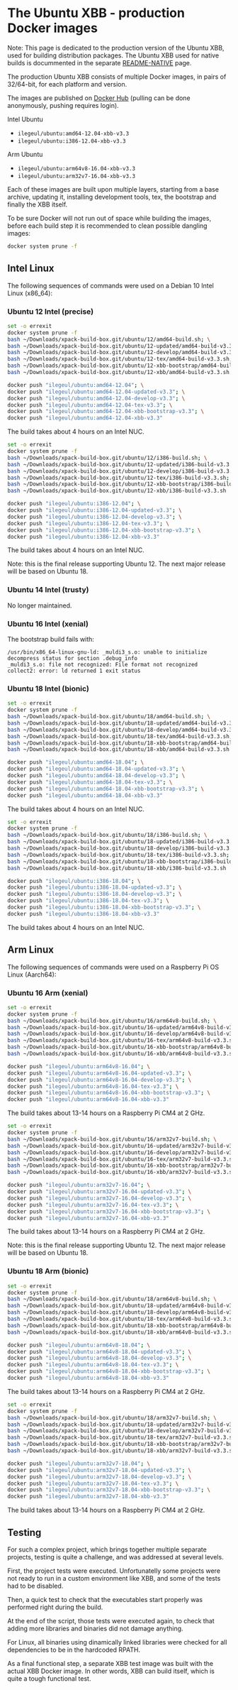 # The Ubuntu XBB - production Docker images

Note: This page is dedicated to the production version of the
Ubuntu XBB, used for building distribution packages.
The Ubuntu XBB used for native builds is docummented in the
separate [README-NATIVE](README-NATIVE.md) page.

The production Ubuntu XBB consists of multiple Docker images,
in pairs of 32/64-bit, for each platform and version.

The images are published on
[Docker Hub](https://hub.docker.com/repository/docker/ilegeul/ubuntu)
(pulling can be done anonymously, pushing requires login).

Intel Ubuntu

- `ilegeul/ubuntu:amd64-12.04-xbb-v3.3`
- `ilegeul/ubuntu:i386-12.04-xbb-v3.3`

Arm Ubuntu

- `ilegeul/ubuntu:arm64v8-16.04-xbb-v3.3`
- `ilegeul/ubuntu:arm32v7-16.04-xbb-v3.3`

Each of these images are built upon multiple layers,
starting from a base archive,
updating it, installing development tools, tex, the bootstrap and
finally the XBB itself.

To be sure Docker will not run out of space while building the images,
before each build step it is recommended
to clean possible dangling images:

```bash
docker system prune -f
```

## Intel Linux

The following sequences of commands were used on a Debian 10 Intel
Linux (x86_64):

### Ubuntu 12 Intel (precise)

```bash
set -o errexit
docker system prune -f
bash ~/Downloads/xpack-build-box.git/ubuntu/12/amd64-build.sh; \
bash ~/Downloads/xpack-build-box.git/ubuntu/12-updated/amd64-build-v3.3.sh; \
bash ~/Downloads/xpack-build-box.git/ubuntu/12-develop/amd64-build-v3.3.sh; \
bash ~/Downloads/xpack-build-box.git/ubuntu/12-tex/amd64-build-v3.3.sh; \
bash ~/Downloads/xpack-build-box.git/ubuntu/12-xbb-bootstrap/amd64-build-v3.3.sh; \
bash ~/Downloads/xpack-build-box.git/ubuntu/12-xbb/amd64-build-v3.3.sh

docker push "ilegeul/ubuntu:amd64-12.04"; \
docker push "ilegeul/ubuntu:amd64-12.04-updated-v3.3"; \
docker push "ilegeul/ubuntu:amd64-12.04-develop-v3.3"; \
docker push "ilegeul/ubuntu:amd64-12.04-tex-v3.3"; \
docker push "ilegeul/ubuntu:amd64-12.04-xbb-bootstrap-v3.3"; \
docker push "ilegeul/ubuntu:amd64-12.04-xbb-v3.3"
```

The build takes about 4 hours on an Intel NUC.

```bash
set -o errexit
docker system prune -f
bash ~/Downloads/xpack-build-box.git/ubuntu/12/i386-build.sh; \
bash ~/Downloads/xpack-build-box.git/ubuntu/12-updated/i386-build-v3.3.sh; \
bash ~/Downloads/xpack-build-box.git/ubuntu/12-develop/i386-build-v3.3.sh; \
bash ~/Downloads/xpack-build-box.git/ubuntu/12-tex/i386-build-v3.3.sh; \
bash ~/Downloads/xpack-build-box.git/ubuntu/12-xbb-bootstrap/i386-build-v3.3.sh; \
bash ~/Downloads/xpack-build-box.git/ubuntu/12-xbb/i386-build-v3.3.sh

docker push "ilegeul/ubuntu:i386-12.04"; \
docker push "ilegeul/ubuntu:i386-12.04-updated-v3.3"; \
docker push "ilegeul/ubuntu:i386-12.04-develop-v3.3"; \
docker push "ilegeul/ubuntu:i386-12.04-tex-v3.3"; \
docker push "ilegeul/ubuntu:i386-12.04-xbb-bootstrap-v3.3"; \
docker push "ilegeul/ubuntu:i386-12.04-xbb-v3.3"
```

The build takes about 4 hours on an Intel NUC.

Note: this is the final release supporting Ubuntu 12. The next major
release will be based on Ubuntu 18.

### Ubuntu 14 Intel (trusty)

No longer maintained.

### Ubuntu 16 Intel (xenial)

The bootstrap build fails with:

```console
/usr/bin/x86_64-linux-gnu-ld: _muldi3_s.o: unable to initialize decompress status for section .debug_info
_muldi3_s.o: file not recognized: File format not recognized
collect2: error: ld returned 1 exit status
```

### Ubuntu 18 Intel (bionic)

```bash
set -o errexit
docker system prune -f
bash ~/Downloads/xpack-build-box.git/ubuntu/18/amd64-build.sh; \
bash ~/Downloads/xpack-build-box.git/ubuntu/18-updated/amd64-build-v3.3.sh; \
bash ~/Downloads/xpack-build-box.git/ubuntu/18-develop/amd64-build-v3.3.sh; \
bash ~/Downloads/xpack-build-box.git/ubuntu/18-tex/amd64-build-v3.3.sh; \
bash ~/Downloads/xpack-build-box.git/ubuntu/18-xbb-bootstrap/amd64-build-v3.3.sh; \
bash ~/Downloads/xpack-build-box.git/ubuntu/18-xbb/amd64-build-v3.3.sh

docker push "ilegeul/ubuntu:amd64-18.04"; \
docker push "ilegeul/ubuntu:amd64-18.04-updated-v3.3"; \
docker push "ilegeul/ubuntu:amd64-18.04-develop-v3.3"; \
docker push "ilegeul/ubuntu:amd64-18.04-tex-v3.3"; \
docker push "ilegeul/ubuntu:amd64-18.04-xbb-bootstrap-v3.3"; \
docker push "ilegeul/ubuntu:amd64-18.04-xbb-v3.3"
```

The build takes about 4 hours on an Intel NUC.

```bash
set -o errexit
docker system prune -f
bash ~/Downloads/xpack-build-box.git/ubuntu/18/i386-build.sh; \
bash ~/Downloads/xpack-build-box.git/ubuntu/18-updated/i386-build-v3.3.sh; \
bash ~/Downloads/xpack-build-box.git/ubuntu/18-develop/i386-build-v3.3.sh; \
bash ~/Downloads/xpack-build-box.git/ubuntu/18-tex/i386-build-v3.3.sh; \
bash ~/Downloads/xpack-build-box.git/ubuntu/18-xbb-bootstrap/i386-build-v3.3.sh; \
bash ~/Downloads/xpack-build-box.git/ubuntu/18-xbb/i386-build-v3.3.sh

docker push "ilegeul/ubuntu:i386-18.04"; \
docker push "ilegeul/ubuntu:i386-18.04-updated-v3.3"; \
docker push "ilegeul/ubuntu:i386-18.04-develop-v3.3"; \
docker push "ilegeul/ubuntu:i386-18.04-tex-v3.3"; \
docker push "ilegeul/ubuntu:i386-18.04-xbb-bootstrap-v3.3"; \
docker push "ilegeul/ubuntu:i386-18.04-xbb-v3.3"
```

The build takes about 4 hours on an Intel NUC.

## Arm Linux

The following sequences of commands were used on a Raspberry Pi OS
Linux (Aarch64):

### Ubuntu 16 Arm (xenial)

```bash
set -o errexit
docker system prune -f
bash ~/Downloads/xpack-build-box.git/ubuntu/16/arm64v8-build.sh; \
bash ~/Downloads/xpack-build-box.git/ubuntu/16-updated/arm64v8-build-v3.3.sh; \
bash ~/Downloads/xpack-build-box.git/ubuntu/16-develop/arm64v8-build-v3.3.sh; \
bash ~/Downloads/xpack-build-box.git/ubuntu/16-tex/arm64v8-build-v3.3.sh; \
bash ~/Downloads/xpack-build-box.git/ubuntu/16-xbb-bootstrap/arm64v8-build-v3.3.sh; \
bash ~/Downloads/xpack-build-box.git/ubuntu/16-xbb/arm64v8-build-v3.3.sh

docker push "ilegeul/ubuntu:arm64v8-16.04"; \
docker push "ilegeul/ubuntu:arm64v8-16.04-updated-v3.3"; \
docker push "ilegeul/ubuntu:arm64v8-16.04-develop-v3.3"; \
docker push "ilegeul/ubuntu:arm64v8-16.04-tex-v3.3"; \
docker push "ilegeul/ubuntu:arm64v8-16.04-xbb-bootstrap-v3.3"; \
docker push "ilegeul/ubuntu:arm64v8-16.04-xbb-v3.3"
```

The build takes about 13-14 hours on a Raspberry Pi CM4 at 2 GHz.

```bash
set -o errexit
docker system prune -f
bash ~/Downloads/xpack-build-box.git/ubuntu/16/arm32v7-build.sh; \
bash ~/Downloads/xpack-build-box.git/ubuntu/16-updated/arm32v7-build-v3.3.sh; \
bash ~/Downloads/xpack-build-box.git/ubuntu/16-develop/arm32v7-build-v3.3.sh; \
bash ~/Downloads/xpack-build-box.git/ubuntu/16-tex/arm32v7-build-v3.3.sh; \
bash ~/Downloads/xpack-build-box.git/ubuntu/16-xbb-bootstrap/arm32v7-build-v3.3.sh; \
bash ~/Downloads/xpack-build-box.git/ubuntu/16-xbb/arm32v7-build-v3.3.sh

docker push "ilegeul/ubuntu:arm32v7-16.04"; \
docker push "ilegeul/ubuntu:arm32v7-16.04-updated-v3.3"; \
docker push "ilegeul/ubuntu:arm32v7-16.04-develop-v3.3"; \
docker push "ilegeul/ubuntu:arm32v7-16.04-tex-v3.3"; \
docker push "ilegeul/ubuntu:arm32v7-16.04-xbb-bootstrap-v3.3"; \
docker push "ilegeul/ubuntu:arm32v7-16.04-xbb-v3.3"
```

The build takes about 13-14 hours on a Raspberry Pi CM4 at 2 GHz.

Note: this is the final release supporting Ubuntu 12. The next major
release will be based on Ubuntu 18.

### Ubuntu 18 Arm (bionic)

```bash
set -o errexit
docker system prune -f
bash ~/Downloads/xpack-build-box.git/ubuntu/18/arm64v8-build.sh; \
bash ~/Downloads/xpack-build-box.git/ubuntu/18-updated/arm64v8-build-v3.3.sh; \
bash ~/Downloads/xpack-build-box.git/ubuntu/18-develop/arm64v8-build-v3.3.sh; \
bash ~/Downloads/xpack-build-box.git/ubuntu/18-tex/arm64v8-build-v3.3.sh; \
bash ~/Downloads/xpack-build-box.git/ubuntu/18-xbb-bootstrap/arm64v8-build-v3.3.sh; \
bash ~/Downloads/xpack-build-box.git/ubuntu/18-xbb/arm64v8-build-v3.3.sh

docker push "ilegeul/ubuntu:arm64v8-18.04"; \
docker push "ilegeul/ubuntu:arm64v8-18.04-updated-v3.3"; \
docker push "ilegeul/ubuntu:arm64v8-18.04-develop-v3.3"; \
docker push "ilegeul/ubuntu:arm64v8-18.04-tex-v3.3"; \
docker push "ilegeul/ubuntu:arm64v8-18.04-xbb-bootstrap-v3.3"; \
docker push "ilegeul/ubuntu:arm64v8-18.04-xbb-v3.3"
```

The build takes about 13-14 hours on a Raspberry Pi CM4 at 2 GHz.

```bash
set -o errexit
docker system prune -f
bash ~/Downloads/xpack-build-box.git/ubuntu/18/arm32v7-build.sh; \
bash ~/Downloads/xpack-build-box.git/ubuntu/18-updated/arm32v7-build-v3.3.sh; \
bash ~/Downloads/xpack-build-box.git/ubuntu/18-develop/arm32v7-build-v3.3.sh; \
bash ~/Downloads/xpack-build-box.git/ubuntu/18-tex/arm32v7-build-v3.3.sh; \
bash ~/Downloads/xpack-build-box.git/ubuntu/18-xbb-bootstrap/arm32v7-build-v3.3.sh; \
bash ~/Downloads/xpack-build-box.git/ubuntu/18-xbb/arm32v7-build-v3.3.sh

docker push "ilegeul/ubuntu:arm32v7-18.04"; \
docker push "ilegeul/ubuntu:arm32v7-18.04-updated-v3.3"; \
docker push "ilegeul/ubuntu:arm32v7-18.04-develop-v3.3"; \
docker push "ilegeul/ubuntu:arm32v7-18.04-tex-v3.3"; \
docker push "ilegeul/ubuntu:arm32v7-18.04-xbb-bootstrap-v3.3"; \
docker push "ilegeul/ubuntu:arm32v7-18.04-xbb-v3.3"
```

The build takes about 13-14 hours on a Raspberry Pi CM4 at 2 GHz.

## Testing

For such a complex project, which brings together multiple separate
projects, testing is quite a challenge, and was addressed at several
levels.

First, the project tests were executed. Unfortunatelly some projects
were not ready to run in a custom environment like XBB, and some of
the tests had to be disabled.

Then, a quick test to check that the executables start properly was
performed right during the build.

At the end of the script, those tests were executed again, to check
that adding more libraries and binaries did not damage anything.

For Linux, all binaries using dinamically linked libraries were
checked for all dependencies to be in the hardcoded RPATH.

As a final functional step, a separate XBB test image was built
with the actual XBB Docker image. In other words, XBB can build
itself, which is quite a tough functional test.
